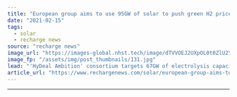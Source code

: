 ```yaml
---
title: "European group aims to use 95GW of solar to push green H2 price to fossil fuel level"
date: "2021-02-15"
tags: 
  - solar
  - recharge news
source: "recharge news"
image_url: "https://images-global.nhst.tech/image/dTVVOEJ2UXpOL0t0ZlU2Y0d6Zmxha3o4emxyMTB0REhLSVpIMCtESkhqbz0=/nhst/binary/6e9ebb8d0e66fb04989f816a84a9b00b"
image_fp: "/assets/img/post_thumbnails/131.jpg"
lead: "'HyDeal Ambition' consortium targets 67GW of electrolysis capacity before 2030 and price of €1.50/kg for green hydrogen"
article_url: "https://www.rechargenews.com/solar/european-group-aims-to-use-95gw-of-solar-to-push-green-h2-price-to-fossil-fuel-level/2-1-962865"
---
```


---
